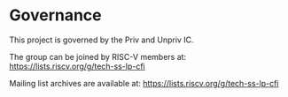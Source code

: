 # Governance

This project is governed by the Priv and Unpriv IC.

The group can be joined by RISC-V members at:
    https://lists.riscv.org/g/tech-ss-lp-cfi

Mailing list archives are available at:
    https://lists.riscv.org/g/tech-ss-lp-cfi

